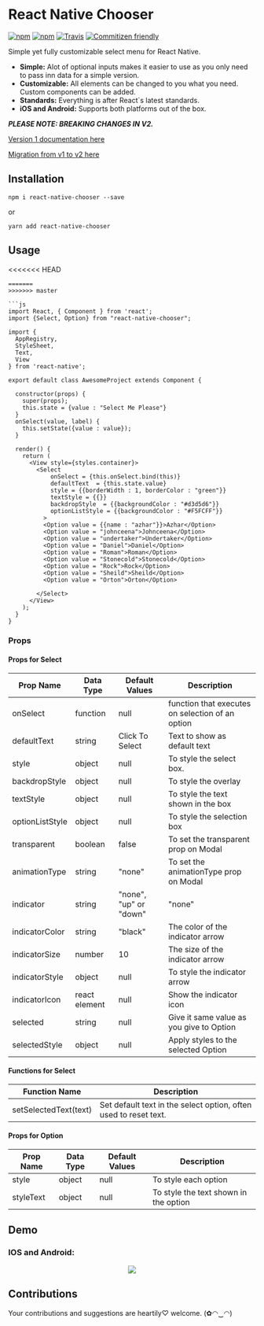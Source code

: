 # React Native Chooser
[![npm](https://img.shields.io/npm/dt/react-native-chooser.svg)]()
[![npm](https://img.shields.io/npm/v/npm.svg)](aha)
[![Travis](https://img.shields.io/travis/gs-akhan/react-native-chooser.svg)]()
[![Commitizen friendly](https://img.shields.io/badge/commitizen-friendly-brightgreen.svg)](http://commitizen.github.io/cz-cli/)

Simple yet fully customizable select menu for React Native.
* **Simple:** Alot of optional inputs makes it easier to use as you only need to pass inn data for a simple version.
* **Customizable:** All elements can be changed to you what you need. Custom components can be added.
* **Standards:** Everything is after React`s latest standards.
* **iOS and Android:** Supports both platforms out of the box.

___PLEASE NOTE: BREAKING CHANGES IN V2.___

[Version 1 documentation here](blob/v2/docs/README_v1.md)

[Migration from v1 to v2 here](blob/v2/docs/MIGRATION.md)



## Installation
```
npm i react-native-chooser --save
```
or
```
yarn add react-native-chooser
```

## Usage
<<<<<<< HEAD
```
=======
>>>>>>> master

```js
import React, { Component } from 'react';
import {Select, Option} from "react-native-chooser";

import {
  AppRegistry,
  StyleSheet,
  Text,
  View
} from 'react-native';

export default class AwesomeProject extends Component {

  constructor(props) {
    super(props);
    this.state = {value : "Select Me Please"}
  }
  onSelect(value, label) {
    this.setState({value : value});
  }

  render() {
    return (
      <View style={styles.container}>
        <Select
            onSelect = {this.onSelect.bind(this)}
            defaultText  = {this.state.value}
            style = {{borderWidth : 1, borderColor : "green"}}
            textStyle = {{}}
            backdropStyle  = {{backgroundColor : "#d3d5d6"}}
            optionListStyle = {{backgroundColor : "#F5FCFF"}}
          >
          <Option value = {{name : "azhar"}}>Azhar</Option>
          <Option value = "johnceena">Johnceena</Option>
          <Option value = "undertaker">Undertaker</Option>
          <Option value = "Daniel">Daniel</Option>
          <Option value = "Roman">Roman</Option>
          <Option value = "Stonecold">Stonecold</Option>
          <Option value = "Rock">Rock</Option>
          <Option value = "Sheild">Sheild</Option>
          <Option value = "Orton">Orton</Option>

        </Select>
      </View>
    );
  }
}
```

### Props

#### Props for Select

| Prop Name       | Data Type | Default Values  | Description                                      |
|-----------------|-----------|-----------------|--------------------------------------------------|
| onSelect        | function  | null            | function that executes on selection of an option |
| defaultText     | string    | Click To Select | Text to show as default text                     |
| style           | object    | null            | To style the select box.                         |
| backdropStyle   | object    | null            | To style the overlay                             |
| textStyle       | object    | null            | To style the text shown in the box               |
| optionListStyle | object    | null            | To style the selection box                       |
| transparent     | boolean   | false           | To set the transparent prop on Modal             |
| animationType   | string    | "none"          | To set the animationType prop on Modal           |
| indicator       | string    | "none", "up" or "down" | "none" | To enable an indicator arrow     |
| indicatorColor  | string    | "black"         | The color of the indicator arrow                 |
| indicatorSize   | number    | 10              | The size of the indicator arrow                  |
| indicatorStyle  | object    | null            | To style the indicator arrow                     |
| indicatorIcon   | react element    | null     | Show the indicator icon                          |
| selected        | string    | null            | Give it same value as you give to Option         |
| selectedStyle   | object    | null            | Apply styles to the selected Option              |

#### Functions for Select

| Function Name | Description |
|-----------|-----------|
| setSelectedText(text) | Set default text in the select option, often used to reset text.|

#### Props for Option

| Prop Name | Data Type | Default Values | Description                           |
|-----------|-----------|----------------|---------------------------------------|
| style     | object    | null           | To style each option                  |
| styleText | object    | null           | To style the text shown in the option |

## Demo
###  IOS and Android:
<p align="center">
    <img src ="https://raw.githubusercontent.com/gs-akhan/react-native-select/master/dropdown-both.gif" />
</p>

## Contributions
Your contributions and suggestions are heartily♡ welcome. (✿◠‿◠)
